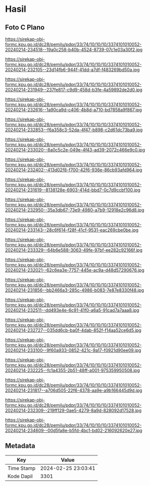 # Hasil

## Foto C Plano

https://sirekap-obj-formc.kpu.go.id/dc28/pemilu/pdpr/33/74/10/10/10/3374101010052-20240214-234518--19a0c258-b40b-4524-8739-07c1e03a30f2.jpg

https://sirekap-obj-formc.kpu.go.id/dc28/pemilu/pdpr/33/74/10/10/10/3374101010052-20240214-232105--23d14fb6-944f-41dd-a7df-f483269bd50a.jpg

https://sirekap-obj-formc.kpu.go.id/dc28/pemilu/pdpr/33/74/10/10/10/3374101010052-20240214-231949--237fe817-c9d9-458d-b3fe-4a59892de2d0.jpg

https://sirekap-obj-formc.kpu.go.id/dc28/pemilu/pdpr/33/74/10/10/10/3374101010052-20240214-232616--1a90ca9d-c406-4b8d-a710-bd7858a9f867.jpg

https://sirekap-obj-formc.kpu.go.id/dc28/pemilu/pdpr/33/74/10/10/10/3374101010052-20240214-232853--f6a358c3-52da-4f47-b898-c2d61dc73ba9.jpg

https://sirekap-obj-formc.kpu.go.id/dc28/pemilu/pdpr/33/74/10/10/10/3374101010052-20240214-233020--8a0c5c2e-049e-4f43-ad39-2072c466e9c0.jpg

https://sirekap-obj-formc.kpu.go.id/dc28/pemilu/pdpr/33/74/10/10/10/3374101010052-20240214-232402--413d02f8-f700-42f6-936e-86cb93afd964.jpg

https://sirekap-obj-formc.kpu.go.id/dc28/pemilu/pdpr/33/74/10/10/10/3374101010052-20240214-231619--8138128e-6903-414d-bbd7-0c7d9ccbf100.jpg

https://sirekap-obj-formc.kpu.go.id/dc28/pemilu/pdpr/33/74/10/10/10/3374101010052-20240214-232950--35a3db67-73e9-4980-a7b9-12918e2c96d8.jpg

https://sirekap-obj-formc.kpu.go.id/dc28/pemilu/pdpr/33/74/10/10/10/3374101010052-20240214-233143--28c6f614-f28f-41cf-9531-eac269cbe0be.jpg

https://sirekap-obj-formc.kpu.go.id/dc28/pemilu/pdpr/33/74/10/10/10/3374101010052-20240214-233329--64b6e588-3063-49fe-97bf-ee282c92166f.jpg

https://sirekap-obj-formc.kpu.go.id/dc28/pemilu/pdpr/33/74/10/10/10/3374101010052-20240214-232021--62c6ea3e-7757-445e-ac9a-d48d57290676.jpg

https://sirekap-obj-formc.kpu.go.id/dc28/pemilu/pdpr/33/74/10/10/10/3374101010052-20240214-231856--bb2466a3-285c-4986-b083-7e87e8330f48.jpg

https://sirekap-obj-formc.kpu.go.id/dc28/pemilu/pdpr/33/74/10/10/10/3374101010052-20240214-232511--dd493e4e-6c91-41f0-a6a5-91cad7a7aaa8.jpg

https://sirekap-obj-formc.kpu.go.id/dc28/pemilu/pdpr/33/74/10/10/10/3374101010052-20240214-232727--035dd6cb-ba0f-4dab-852f-f14aa52ce6d5.jpg

https://sirekap-obj-formc.kpu.go.id/dc28/pemilu/pdpr/33/74/10/10/10/3374101010052-20240214-233100--9f60a933-0852-421c-9a17-f0921d90ee09.jpg

https://sirekap-obj-formc.kpu.go.id/dc28/pemilu/pdpr/33/74/10/10/10/3374101010052-20240214-232225--fc1a4355-2b51-48ff-a001-975359950508.jpg

https://sirekap-obj-formc.kpu.go.id/dc28/pemilu/pdpr/33/74/10/10/10/3374101010052-20240214-231817--a706d505-22f6-4378-aa9e-a9b166445d9d.jpg

https://sirekap-obj-formc.kpu.go.id/dc28/pemilu/pdpr/33/74/10/10/10/3374101010052-20240214-232309--219ff129-0ae5-4279-8a9d-828092d17528.jpg

https://sirekap-obj-formc.kpu.go.id/dc28/pemilu/pdpr/33/74/10/10/10/3374101010052-20240214-234609--00d5fa8e-b5fd-4bc1-bd02-216092620e27.jpg


## Metadata

| Key        | Value               |
| ---------- | ------------------- |
| Time Stamp | 2024-02-25 23:03:41 |
| Kode Dapil | 3301                |



